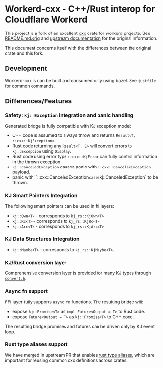 # Workerd-cxx - C++/Rust interop for Cloudflare Workerd

This project is a fork of an excellent [cxx](https://crates.io/crates/cxx) crate for
workerd projects. See [README.md.orig](README.md.orig) and [upstream documentation](https://cxx.rs/)
for the original information.

This document concerns itself with the differences between the original crate and this fork.

## Development

Workerd-cxx is can be built and consumed only using bazel. See `justfile` for common commands.

## Differences/Features

### Safety: `kj::Exception` integration and panic handling

Generated bridge is fully compatible with KJ exception model:

- C++ code is assumed to always throw and returns `Result<T, ::cxx::KjException>`.
- Rust code returning any `Result<T, E>` will convert errors to `kj::Exception` using `Display`.
- Rust code using error type `::cxx::KjError` can fully control information in the thrown exception.
- `kj::CanceledException` causes panic with `::cxx::CanceledException` payload.
- panic with ``::cxx::CanceledException` cases `kj::CanceledException` to be thrown.

### KJ Smart Pointers Integration

The following smart pointers can be used in ffi layers:

- `kj::Own<T>` - corresponds to `kj_rs::KjOwn<T>`
- `kj::Rc<T>` - corresponds to `kj_rs::KjRc<T>`
- `kj::Arc<T>` - corresponds to `kj_rs::KjArc<T>`

### KJ Data Structures Integration

- `kj::Maybe<T>` - corresponds to `kj_rs::KjMaybe<T>`.

### KJ/Rust conversion layer

Comprehensive conversion layer is provided for many KJ types through [`convert.h`](kj-rs/convert.h).

### Async fn support

FFI layer fully supports `async fn` functions. The resulting bridge will:

- expose `kj::Promise<T>` as `impl Future<Output = T>` to Rust code.
- expose `Future<Output = T>` as `kj::Promise<T>` to C++ code.

The resulting bridge promises and futures can be driven only by KJ event loop.

### Rust type aliases support

We have merged in upstream PR that enables
[rust type aliases](https://github.com/dtolnay/cxx/pull/1181), which are important for reusing
common cxx definitions across crates.
